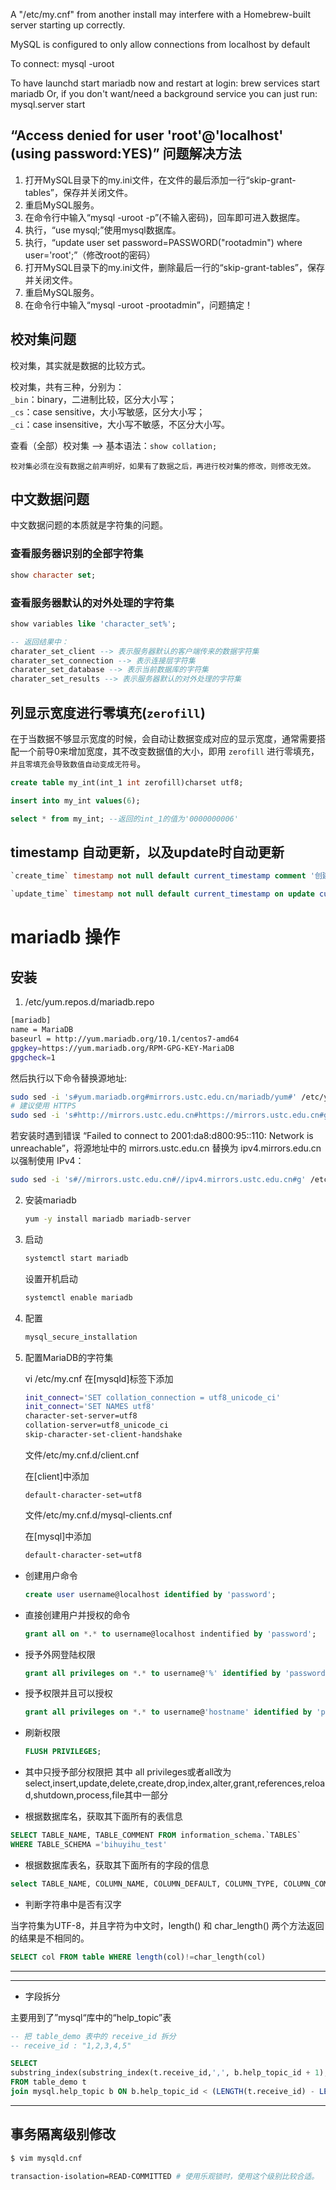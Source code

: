 A "/etc/my.cnf" from another install may interfere with a Homebrew-built
server starting up correctly.

MySQL is configured to only allow connections from localhost by default

To connect:
    mysql -uroot

To have launchd start mariadb now and restart at login:
  brew services start mariadb
Or, if you don't want/need a background service you can just run:
  mysql.server start

## “Access denied for user 'root'@'localhost' (using password:YES)” 问题解决方法

1. 打开MySQL目录下的my.ini文件，在文件的最后添加一行“skip-grant-tables”，保存并关闭文件。
2. 重启MySQL服务。
3. 在命令行中输入“mysql -uroot -p”(不输入密码)，回车即可进入数据库。
4. 执行，“use mysql;”使用mysql数据库。
5. 执行，“update user set password=PASSWORD("rootadmin") where user='root';”（修改root的密码）
6. 打开MySQL目录下的my.ini文件，删除最后一行的“skip-grant-tables”，保存并关闭文件。
7. 重启MySQL服务。
8. 在命令行中输入“mysql -uroot -prootadmin”，问题搞定！

## 校对集问题

校对集，其实就是数据的比较方式。

校对集，共有三种，分别为：   
`_bin`：binary，二进制比较，区分大小写；  
`_cs`：case sensitive，大小写敏感，区分大小写；   
`_ci`：case insensitive，大小写不敏感，不区分大小写。   

查看（全部）校对集 –> 基本语法：`show collation;`   

`校对集必须在没有数据之前声明好，如果有了数据之后，再进行校对集的修改，则修改无效。`

## 中文数据问题

中文数据问题的本质就是字符集的问题。

### 查看服务器识别的全部字符集

```sql
show character set;
```

### 查看服务器默认的对外处理的字符集

```sql
show variables like 'character_set%';

-- 返回结果中：
charater_set_client --> 表示服务器默认的客户端传来的数据字符集
charater_set_connection --> 表示连接层字符集
charater_set_database --> 表示当前数据库的字符集
charater_set_results --> 表示服务器默认的对外处理的字符集
```



## 列显示宽度进行零填充(`zerofill`)

在于当数据不够显示宽度的时候，会自动让数据变成对应的显示宽度，通常需要搭配一个前导0来增加宽度，其不改变数据值的大小，即用 `zerofill` 进行零填充，`并且零填充会导致数值自动变成无符号`。
```sql
create table my_int(int_1 int zerofill)charset utf8;

insert into my_int values(6);

select * from my_int; --返回的int_1的值为'0000000006'
```

## timestamp 自动更新，以及update时自动更新

```sql
`create_time` timestamp not null default current_timestamp comment '创建时间'

`update_time` timestamp not null default current_timestamp on update current_timestamp comment '修改时间'
```


<h1 id="mariadb">mariadb 操作</h1>

## 安装

1. /etc/yum.repos.d/mariadb.repo 
```bash
[mariadb]
name = MariaDB
baseurl = http://yum.mariadb.org/10.1/centos7-amd64
gpgkey=https://yum.mariadb.org/RPM-GPG-KEY-MariaDB
gpgcheck=1
```

然后执行以下命令替换源地址:

```bash
sudo sed -i 's#yum.mariadb.org#mirrors.ustc.edu.cn/mariadb/yum#' /etc/yum.repos.d/mariadb.repo
# 建议使用 HTTPS
sudo sed -i 's#http://mirrors.ustc.edu.cn#https://mirrors.ustc.edu.cn#g' /etc/yum.repos.d/mariadb.repo
```

若安装时遇到错误 “Failed to connect to 2001:da8:d800:95::110: Network is unreachable”，将源地址中的 mirrors.ustc.edu.cn 替换为 ipv4.mirrors.edu.cn 以强制使用 IPv4：

```bash
sudo sed -i 's#//mirrors.ustc.edu.cn#//ipv4.mirrors.ustc.edu.cn#g' /etc/yum.repos.d/mariadb

```



2. 安装mariadb
    ```bash
    yum -y install mariadb mariadb-server
    ```

3. 启动 

    ```bash
    systemctl start mariadb
    ```

    设置开机启动

    ```bash    
    systemctl enable mariadb
    ```

4. 配置

    ```bash
    mysql_secure_installation
    ```

5. 配置MariaDB的字符集

    vi /etc/my.cnf
    在[mysqld]标签下添加
    ```bash
    init_connect='SET collation_connection = utf8_unicode_ci' 
    init_connect='SET NAMES utf8' 
    character-set-server=utf8 
    collation-server=utf8_unicode_ci 
    skip-character-set-client-handshake
    ```

    文件/etc/my.cnf.d/client.cnf

    在[client]中添加
    ```
    default-character-set=utf8
    ```

    文件/etc/my.cnf.d/mysql-clients.cnf

    在[mysql]中添加
    ```bash
    default-character-set=utf8
    ```

+ 创建用户命令

    ```sql
    create user username@localhost identified by 'password';
    ```

+ 直接创建用户并授权的命令

    ```sql
    grant all on *.* to username@localhost indentified by 'password';
    ```

+ 授予外网登陆权限 

    ```sql
    grant all privileges on *.* to username@'%' identified by 'password';
    ```

+ 授予权限并且可以授权

    ```sql
    grant all privileges on *.* to username@'hostname' identified by 'password' with grant option;
    ```

+ 刷新权限
    ```sql
    FLUSH PRIVILEGES;
    ```

+ 其中只授予部分权限把 其中 all privileges或者all改为select,insert,update,delete,create,drop,index,alter,grant,references,reload,shutdown,process,file其中一部分


+ 根据数据库名，获取其下面所有的表信息
```sql
SELECT TABLE_NAME, TABLE_COMMENT FROM information_schema.`TABLES` 
WHERE TABLE_SCHEMA ='bihuyihu_test' 
```

+ 根据数据库表名，获取其下面所有的字段的信息
```sql
select TABLE_NAME, COLUMN_NAME, COLUMN_DEFAULT, COLUMN_TYPE, COLUMN_COMMENT from `COLUMNS` where table_schema = 'bihuyihu_test'
```

+ 判断字符串中是否有汉字

当字符集为UTF-8，并且字符为中文时，length() 和 char_length() 两个方法返回的结果是不相同的。
```sql
SELECT col FROM table WHERE length(col)!=char_length(col)
```

---

----
+ 字段拆分

主要用到了”mysql“库中的“help_topic”表
```sql
-- 把 table_demo 表中的 receive_id 拆分 
-- receive_id : "1,2,3,4,5"

SELECT 
substring_index(substring_index(t.receive_id,',', b.help_topic_id + 1), ',', -1) receive_id
FROM table_demo t 
join mysql.help_topic b ON b.help_topic_id < (LENGTH(t.receive_id) - LENGTH(REPLACE(t.receive_id, ',', '')) + 1);
```

-----



## 事务隔离级别修改

```bash
$ vim mysqld.cnf

transaction-isolation=READ-COMMITTED # 使用乐观锁时，使用这个级别比较合适。
```

